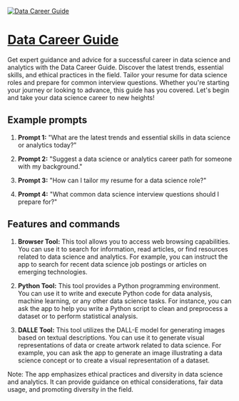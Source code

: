 [![Data Career Guide](https://files.oaiusercontent.com/file-aEPeEWyTWCfYCeHahRfrOHBe?se=2123-10-18T12%3A04%3A46Z&sp=r&sv=2021-08-06&sr=b&rscc=max-age%3D31536000%2C%20immutable&rscd=attachment%3B%20filename%3D49975a7d-1cf1-4819-a9bc-43fcfc61f025.png&sig=Ik3x1Fe81SmEanbtqpTJbFQOS8etV4PzkIOLA08XpjQ%3D)](https://chat.openai.com/g/g-g2ds5iD2e-data-career-guide)

# [Data Career Guide](https://chat.openai.com/g/g-g2ds5iD2e-data-career-guide)

Get expert guidance and advice for a successful career in data science and analytics with the Data Career Guide. Discover the latest trends, essential skills, and ethical practices in the field. Tailor your resume for data science roles and prepare for common interview questions. Whether you're starting your journey or looking to advance, this guide has you covered. Let's begin and take your data science career to new heights!

## Example prompts

1. **Prompt 1:** "What are the latest trends and essential skills in data science or analytics today?"

2. **Prompt 2:** "Suggest a data science or analytics career path for someone with my background."

3. **Prompt 3:** "How can I tailor my resume for a data science role?"

4. **Prompt 4:** "What common data science interview questions should I prepare for?"

## Features and commands

1. **Browser Tool:** This tool allows you to access web browsing capabilities. You can use it to search for information, read articles, or find resources related to data science and analytics. For example, you can instruct the app to search for recent data science job postings or articles on emerging technologies.

2. **Python Tool:** This tool provides a Python programming environment. You can use it to write and execute Python code for data analysis, machine learning, or any other data science tasks. For instance, you can ask the app to help you write a Python script to clean and preprocess a dataset or to perform statistical analysis.

3. **DALLE Tool:** This tool utilizes the DALL-E model for generating images based on textual descriptions. You can use it to generate visual representations of data or create artwork related to data science. For example, you can ask the app to generate an image illustrating a data science concept or to create a visual representation of a dataset.

Note: The app emphasizes ethical practices and diversity in data science and analytics. It can provide guidance on ethical considerations, fair data usage, and promoting diversity in the field.